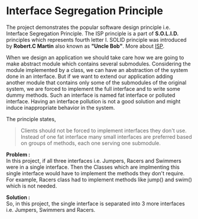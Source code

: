 # Interface Segregation Principle

The project demonstrates the popular software design principle i.e. Interface Segregation Principle. The ISP principle is a part of __S.O.L.I.D.__ principles which represents fourth letter I. SOLID principle was introduced by **Robert.C Martin** also known as **"Uncle Bob"**. More about [ISP](https://en.wikipedia.org/wiki/Interface_segregation_principle).  

When we design an application we should take care how we are going to make abstract module which contains several submodules. Considering the module implemented by a class, we can have an abstraction of the system done in an interface. But if we want to extend our application adding another module that contains only some of the submodules of the original system, we are forced to implement the full interface and to write some dummy methods. Such an interface is named fat interface or polluted interface. Having an interface pollution is not a good solution and might induce inappropriate behavior in the system.

The principle states,  

> Clients should not be forced to implement interfaces they don't use. Instead of one fat interface many small interfaces are preferred based on groups of methods, each one serving one submodule.  

**Problem :**  
In this project, if all three interfaces i.e. Jumpers, Racers and Swimmers were in a single interface. Then the Classes which are implmenting this single interface would have to implement the methods they don't require. For example, Racers class had to implement methods like jump() and swim() which is not needed.

**Solution :**  
So, in this project, the single interface is separated into 3 more interfaces i.e. Jumpers, Swimmers and Racers.